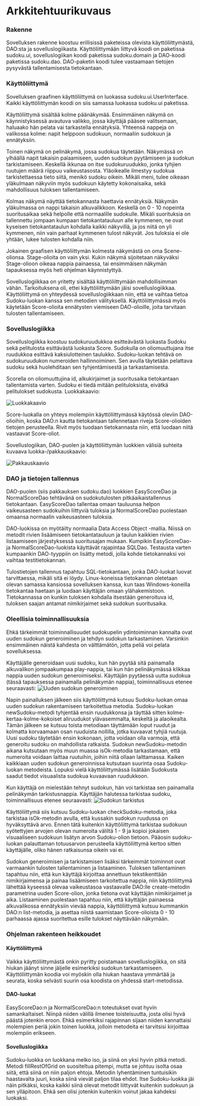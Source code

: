 # Arkkitehtuurikuvaus

### Rakenne
Sovelluksen rakenne koostuu erillisissä paketeissa olevista käyttöliittymästä, DAO:sta ja sovelluslogiikasta. Käyttöliittymään liittyvä koodi on paketissa sudoku.ui, sovelluslogiikan koodi paketissa sudoku.domain ja DAO-koodi paketissa sudoku.dao. DAO-paketin koodi tulee vastaamaan tietojen pysyvästä tallentamisesta tietokantaan.

### Käyttöliittymä
Sovelluksen graafinen käyttöliittymä on luokassa sudoku.ui.UserInterface. Kaikki käyttöliittymän koodi on siis samassa luokassa sudoku.ui paketissa.

Käyttöliittymä sisältää kolme päänäkymää. Ensimmäinen näkymä on käynnistyksessä avautuva valikko, jossa käyttäjä pääsee valitsemaan, haluaako hän pelata vai tarkastella ennätyksiä. Yhteensä nappeja on valikossa kolme: napit helppoon sudokuun, normaaliin sudokuun ja ennätyksiin.

Toinen näkymä on pelinäkymä, jossa sudokua täytetään. Näkymässä on ylhäällä napit takaisin palaamiseen, uuden sudokun pyytämiseen ja sudokun tarkistamiseen. Keskellä ikkunaa on itse sudokuruudukko, jonka tyhjien ruutujen määrä riippuu vaikeustasosta. Yläoikealle ilmestyy sudokua tarkistettaessa tieto siitä, menikö sudoku oikein. Mikäli meni, tulee oikeaan yläkulmaan näkyviin myös sudokuun käytetty kokonaisaika, sekä mahdollisuus tuloksen tallentamiseen.

Kolmas näkymä näyttää tietokannasta haettavia ennätyksiä. Näkymän yläkulmassa on nappi takaisin alkuvalikkoon. Keskellä on 0 - 10 nopeinta suoritusaikaa sekä helpolle että normaalille sudokulle. Mikäli suorituksia on tallennettu jompaan kumpaan tietokantatauluun alle kymmenen, ne ovat kyseisen tietokantataulun kohdalla kaikki näkyvillä, ja jos niitä on yli kymmenen, niin vain parhaat kymmenen tulost näkyvät. Jos tuloksia ei ole yhtään, lukee tulosten kohdalla niin.

Jokainen graafisen käyttöliittymän kolmesta näkymästä on oma Scene-olionsa. Stage-olioita on vain yksi. Kukin näkymä sijoitetaan näkyväksi Stage-olioon oikeaa nappia painaessa, tai ensimmäisen näkymän tapauksessa myös heti ohjelman käynnistyttyä.

Sovelluslogiikkaa on yritetty sisältää käyttöliittymään mahdollisimman vähän. Tarkoituksena oli, ettei käyttöliittymään jäisi sovelluslogiikkaa. Käyttöliittymä on yhteydessä sovelluslogiikkaan niin, että se vaihtaa tietoa Sudoku-luokan kanssa sen metodien välityksellä. Käyttöliittymässä myös käytetään Score-olioita ennätysten viemiseen DAO-olioille, joita tarvitaan tulosten tallentamiseen.

### Sovelluslogiikka
Sovelluslogiikka koostuu sudokuruudukkoa esitteävästä luokasta Sudoku sekä pelitulosta esittävästä luokasta Score. Sudokulla on oliomuuttujana itse ruudukkoa esittävä kaksiulotteinen taulukko. Sudoku-luokan tehtävä on sudokuruudukon numeroiden hallinnoiminen. Sen avulla täytetään pelattava sudoku sekä huolehditaan sen tyhjentämisestä ja tarkastamisesta.

Scorella on oliomuuttujina id, alkukirjaimet ja suoritusaika tietokantaan tallentamista varten. Sudoku ei tiedä mitään pelituloksista, eivätkä pelitulokset sudokusta. Luokkakaavio:

![Luokkakaavio](https://github.com/fannif/ot-harjoitustyo/blob/master/dokumentaatio/sudokuLuokkakaavio1904.png "Luokkakaavio")


Score-luokalla on yhteys molempiin käyttöliittymässä käytössä oleviin DAO-olioihin, koska DAO:n kautta tietokantaan tallennetaan riveja Score-olioiden tietojen perusteella. Rivit myös tuodaan tietokannasta niin, että luodaan niitä vastaavat Score-oliot.

Sovelluslogiikan, DAO-puolen ja käyttöliittymän luokkien välisiä suhteita kuvaava luokka-/pakkauskaavio:

![Pakkauskaavio](https://github.com/fannif/ot-harjoitustyo/blob/master/dokumentaatio/sudokuPakkauskaavio1904.png "Pakkauskaavio")

### DAO ja tietojen tallennus
DAO-puolen (siis pakkauksen sudoku.dao) luokkien EasyScoreDao ja NormalScoreDao tehtävänä on sudokutulosten pitkäaikaistallennus tietokantaan. EasyScoreDao tallentaa omaan tauluunsa helpon vaikeusasteen sudokuihin liittyviä tuloksia ja NormalScoreDao puolestaan omaansa normaalin vaikeusasteen tuloksia.

DAO-luokissa on myötäilty normaalia Data Access Object -mallia. Niissä on metodit rivien lisäämiseen tietokantatauluun ja taulun kaikkien rivien listaamiseen järjestyksessä suoritusajan mukaan. Kumpikin EasyScoreDao- ja NormalScoreDao-luokista käyttävät rajapintaa SQLDao. Testausta varten kumpaankin DAO-tyyppiin on lisätty metodi, jolla kohde tietokannaksi voi vaihtaa testitietokannan.

Tulostietojen tallennus tapahtuu SQL-tietokantaan, jonka DAO-luokat luovat tarvittaessa, mikäli sitä ei löydy. Linux-koneissa tietokannan oletetaan olevan samassa kansiossa sovelluksen kanssa, kun taas Windows-koneilla tietokantaa haetaan ja luodaan käyttäjän omaan ylähakemistoon. Tietokannassa on kunkin tuloksen kohdalla itsestään generoituva id, tuloksen saajan antamat nimikirjaimet sekä sudokun suoritusaika.

### Oleellisia toiminnallisuuksia
Ehkä tärkeimmät toiminnallisuudet sudokupelin ydintoiminnan kannalta ovat uuden sudokun generoiminen ja tehdyn sudokun tarkastaminen. Varsinkin ensimmäinen näistä kahdesta on välttämätön, jotta peliä voi pelata sovelluksessa.

Käyttäjälle generoidaan uusi sudoku, kun hän pyytää sitä painamalla alkuvalikon jompaakumpaa play-nappia, tai kun hän pelinäkymässä klikkaa nappia uuden sudokun generoimiseksi. Käyttäjän pyytäessä uutta sudokua (tässä tapauksessa painamalla pelinäkymän nappia), toiminnallisuus etenee seuraavasti:
![Uuden sudokun generoiminen](https://github.com/fannif/ot-harjoitustyo/blob/master/dokumentaatio/sudokuSekvenssikaavioUusiSudoku.png "Uuden sudokun generoiminen")

Napin painalluksen jälkeen siis käyttöliittymä kutsuu Sudoku-luokan omaa uuden sudokun rakentamiseen tarkoitettua metodia. Sudoku-luokan newSudoku-metodi tyhjentää ensin ruudukkonsa ja täyttää sitten kolme-kertaa-kolme-kokoiset aliruudukot ylävasemmalta, keskeltä ja alaoikealta. Tämän jälkeen se kutsuu toista metodiaan täyttämään loput ruudut ja kolmatta korvaamaan osan ruuduista nollilla, jotka kuvaavat tyhjiä ruutuja. Uusi sudoku täytetään ensin kokonaan, jotta voidaan olla varmoja, että generoitu sudoku on mahdollista ratkaista. Sudokun newSudoku-metodin aikana kutsutaan myös muun muassa isOk-metodia tarkastamaan, että numeroita voidaan laittaa ruutuihin, joihin niitä ollaan laittamassa. Kaiken kaikkiaan uuden sudokun generoinnissa kutsutaan suurinta osaa Sudoku-luokan metodeista. Lopuksi vielä käyttöliittymässä lisätään Sudokusta saadut tiedot visuaalista sudokua kuvaavaan ruudukkoon.

Kun käyttäjä on mielestään tehnyt sudokun, hän voi tarkistaa sen painamalla pelinäkymän tarkistusnappia.
Käyttäjän halutessa tarkistaa sudoku, toiminnallisuus etenee seuraavasti:
![Sudokun tarkistus](https://github.com/fannif/ot-harjoitustyo/blob/master/dokumentaatio/sudokuSekvenssikaavioTarkistaminen.png "Sudokun tarkistus")

Käyttöliittymä siis kutsuu Sudoku-luokan checkSudoku-metodia, joka tarkistaa isOk-metodin avulla, että kussakin sudokun ruudussa on hyväksyttävä arvo. Ennen tätä kuitenkin käyttöliittymä tarkistaa sudokuun syötettyjen arvojen olevan numeroita väliltä 1 - 9 ja kopioi jokaisen visuaaliseen sudokuun lisätyn arvon Sudoku-olion tietoon. Pääosin sudoku-luokan palauttaman totuusarvon perusteella käyttöliittymä kertoo sitten käyttäjälle, oliko hänen ratkaisunsa oikein vai ei.

Sudokun generoimisen ja tarkistamisen lisäksi tärkeimmät toiminnot ovat varmaankin tulosten tallentaminen ja listaaminen. Tuloksen tallentaminen tapahtuu niin, että kun käyttäjä kirjoittaa annettuun tekstikenttään nimikirjaimensa ja painaa lisäämiseen tarkoitettua nappia, niin käyttöliittymä lähettää kyseessä olevaa vaikeustasoa vastaavalle DAO:lle create-metodin parametrina uuden Score-olion, jonka tietona ovat käyttäjän nimikirjaimet ja aika. Listaaminen puolestaan tapahtuu niin, että käyttäjän painaessa alkuvalikossa ennätyksiin vievää nappia, käyttöliittymä kutsuu kummankin DAO:n list-metodia, ja asettaa niistä saamistaan Score-olioista 0 - 10 parhaassa ajassa suoritettua esille tulokset näyttävään näkymään.


### Ohjelman rakenteen heikkoudet
#### Käyttöliittymä
Vaikka käyttöliittymästä onkin pyritty poistamaan sovelluslogiikka, on sitä hiukan jäänyt sinne jäljelle esimerkiksi sudokun tarkastamiseen. Käyttöliittymän koodia voi myöskin olla hiukan haastava ymmärtää ja seurata, koska selvästi suurin osa koodista on yhdessä start-metodissa.

#### DAO-luokat
EasyScoreDao:n ja NormalScoreDao:n toteutukset ovat hyvin samankaltaiset. Niinpä niiden välillä ilmenee toisteisuutta, josta olisi hyvä päästä jotenkin eroon. Ehkä esimerkiksi rajapinnan sijaan niiden kannattaisi molempien periä jokin toinen luokka, jolloin metodeita ei tarvitsisi kirjoittaa molempiin erikseen.

#### Sovelluslogiikka
Sudoku-luokka on luokkana melko iso, ja siinä on yksi hyvin pitkä metodi. Metodi fillRestOfGrid on suositeltua pitempi, mutta se johtuu isolta osaa siitä, että siinä on niin paljon ehtoja. Metodin lyhentäminen tuntuisikin haastavalta juuri, koska siinä vievät paljon tilaa ehdot. Itse Sudoku-luokka jäi näin pitkäksi, koska kaikki siinä olevat metodit liittyvät kuitenkin sudokuun ja sen ylläpitoon. Ehkä sen olisi jotenkin kuitenkin voinut jakaa kahdeksi luokaksi.
